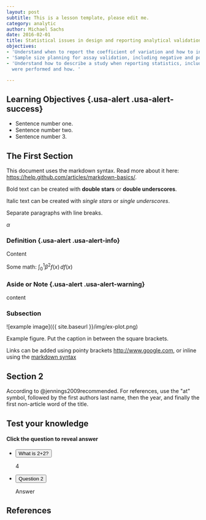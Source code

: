 ```yaml
---
layout: post
subtitle: This is a lesson template, please edit me.
category: analytic
author: Michael Sachs
date: 2016-02-01
title: Statistical issues in design and reporting analytical validation studies
objectives:
- 'Understand when to report the coefficient of variation and how to interpret it. '
- 'Sample size planning for assay validation, including negative and positive controls. '
- 'Understand how to describe a study when reporting statistics, including what replicates
  were performed and how. '

---
```


## Learning Objectives {.usa-alert .usa-alert-success}
- Sentence number one.
- Sentence number two.
- Sentence number 3.


## The First Section

This document uses the markdown syntax. Read more about it here: <https://help.github.com/articles/markdown-basics/>.

Bold text can be created with **double stars** or __double underscores__.

Italic text can be created with *single stars* or _single underscores_.

Separate paragraphs with line breaks.

$\alpha$

### Definition {.usa-alert .usa-alert-info}
Content

Some math:  $\int_0^1 \beta^2 f(x) \, df(x)$



### Aside or Note {.usa-alert .usa-alert-warning}
 content


### Subsection

![example image]({{ site.baseurl }}/img/ex-plot.png)

Example figure. Put the caption in between the square brackets.

Links can be added using pointy brackets <http://www.google.com>, or inline using the [markdown syntax](https://help.github.com/articles/markdown-basics/)

## Section 2

According to @jennings2009recommended. For references, use the "at" symbol, followed by the first authors last name, then the year, and finally the first non-article word of the title.


## Test your knowledge

#### Click the question to reveal answer

<div class="usa-accordion-bordered">
<ul class="usa-unstyled-list">
<li>
<button class="usa-button-unstyled" aria-expanded="false" aria-controls="collapsible-0">
What is 2+2?
</button>
<div id="collapsible-0" aria-hidden="true" class="usa-accordion-content">
<p>
4
</p>
</div>
</li>
<li>
<button class="usa-button-unstyled" aria-expanded="false" aria-controls="collapsible-1">
Question 2
</button>
<div id="collapsible-1" aria-hidden="true" class="usa-accordion-content">
<p>
Answer
</p>
</div>
</li>
</ul>
</div>


## References